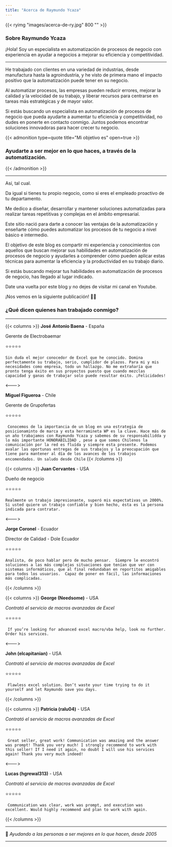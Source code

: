 ```yaml
---
title: "Acerca de Raymundo Ycaza"
---
```


{{< ryimg "images/acerca-de-ry.jpg" 800 "" >}}

### Sobre Raymundo Ycaza

¡Hola! Soy un especialista en automatización de procesos de negocio con experiencia en ayudar a negocios a mejorar su eficiencia y competitividad.

---

He trabajado con clientes en una variedad de industrias, desde manufactura hasta la agroindustria, y he visto de primera mano el impacto positivo que la automatización puede tener en su negocio.

Al automatizar procesos, las empresas pueden reducir errores, mejorar la calidad y la velocidad de su trabajo, y liberar recursos para centrarse en tareas más estratégicas y de mayor valor.

Si estás buscando un especialista en automatización de procesos de negocio que pueda ayudarte a aumentar tu eficiencia y competitividad, no dudes en ponerte en contacto conmigo. Juntos podemos encontrar soluciones innovadoras para hacer crecer tu negocio.

{{< admonition type=quote title="Mi objetivo es" open=true >}}
### Ayudarte a ser mejor en lo que haces, a través de la automatización.
{{< /admonition >}}

--- 

Así, tal cual.

Da igual si tienes tu propio negocio, como si eres el empleado proactivo de tu departamento.

Me dedico a diseñar, desarrollar y mantener soluciones automatizadas para realizar tareas repetitivas y complejas en el ámbito empresarial.

Este sitio nació para darte a conocer las ventajas de la automatización y enseñarte cómo puedes automatizar los procesos de tu negocio a nivel básico e intermedio.

El objetivo de este blog es compartir mi experiencia y conocimientos con aquellos que buscan mejorar sus habilidades en automatización de procesos de negocio y ayudarles a comprender cómo pueden aplicar estas técnicas para aumentar la eficiencia y la productividad en su trabajo diario.

Si estás buscando mejorar tus habilidades en automatización de procesos de negocio, has llegado al lugar indicado.

Date una vuelta por este blog y no dejes de visitar mi canal en Youtube. 

¡Nos vemos en la siguiente publicación! 👋🏻

### ¿Qué dicen quienes han trabajado conmigo?
---

{{< columns >}} <!-- begin columns block -->
**José Antonio Baena** - España

Gerente de Electrobaemar

⭐⭐⭐⭐⭐

`Sin duda el mejor conocedor de Excel que he conocido. Domina perfectamente su trabajo, serio, cumplidor de plazos. Para mi y mis necesidades como empresa, todo un hallazgo. No me extrañaría que pronto tenga éxito en sus proyectos puesto que cuando mezclas capacidad y ganas de trabajar solo puede resultar éxito. ¡Felicidades!`

<---> <!-- magic separator, between columns -->

**Miguel Figueroa** - Chile

Gerente de Grupofertas

⭐⭐⭐⭐⭐

` Conocemos de la importancia de un blog en una estrategia de posicionaminto de marca y esta herramineta WP es la clave. Hace más de un año trabajamos con Raymundo Ycaza y sabemos de su responsabilidda y lo más importante HONORABILIDAD , pese a que somos Chilenos la comunicación por la red es fluída y siempre esta presente. Podemos avalar las oportunas entregas de sus trabajos y la preocupación que tiene para mantener al día de los avances de los trabajos encomendados. Un saludo desde Chile`
{{< /columns >}}


{{< columns >}} <!-- begin columns block -->
**Juan Cervantes** - USA

Dueño de negocio

⭐⭐⭐⭐⭐

`Realmente un trabajo impresionante, superó mis expectativas un 2000%. Si usted quiere un trabajo confiable y bien hecho, ésta es la persona indicada para contratar.`

<---> <!-- magic separator, between columns -->

**Jorge Coronel** - Ecuador

Director de Calidad - Dole Ecuador

⭐⭐⭐⭐⭐

`Analista, de poco hablar pero de mucho pensar.  Siempre le encontró soluciones a las más complejas situaciones que tenían que ver con sistemas informáticos, que al final redundaban en reportitos amigables para todos los usuarios.  Capaz de poner en fácil, las informaciones más complicadas.`

{{< /columns >}}

{{< columns >}} <!-- begin columns block -->
**George (Needsome)** - USA

*Contrató el servicio de macros avanzadas de Excel*

⭐⭐⭐⭐⭐

` If you’re looking for advanced excel macro/vba help, look no further. Order his services.`

<---> <!-- magic separator, between columns -->

**John (elcapitanian)** - USA

*Contrató el servicio de macros avanzadas de Excel*

⭐⭐⭐⭐⭐

` Flawless excel solution. Don’t waste your time trying to do it yourself and let Raymundo save you days.`

{{< /columns >}}

{{< columns >}} <!-- begin columns block -->
**Patricia (ralu04)** - USA

*Contrató el servicio de macros avanzadas de Excel*

⭐⭐⭐⭐⭐

` Great seller, great work! Communication was amazing and the answer was prompt! Thank you very much! I strongly recommend to work with this seller! If I need it again, no doubt I will use his services again! Thank you very much indeed!`

<---> <!-- magic separator, between columns -->

**Lucas (hgrewal313)** - USA

*Contrató el servicio de macros avanzadas de Excel*

⭐⭐⭐⭐⭐

` Communication was clear, work was prompt, and execution was excellent. Would highly recommend and plan to work with again.`

{{< /columns >}}

---
💜 *Ayudando a las personas a ser mejores en lo que hacen, desde 2005*

---